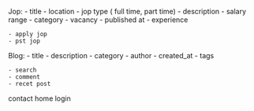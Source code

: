 Jop: 
    - title
    - location
    - jop type ( full time, part time)
    - description
    - salary range
    - category
    - vacancy
    - published at
    - experience


    - apply jop
    - pst jop

Blog:
    - title
    - description
    - category
    - author
    - created_at
    - tags



    - search
    - comment
    - recet post

contact
home 
login